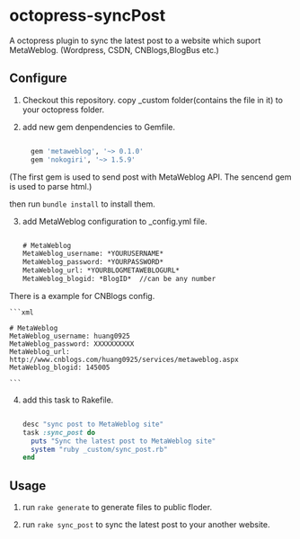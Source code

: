 octopress-syncPost
==================

A octopress plugin to sync the latest post to a website which suport MetaWeblog. (Wordpress, CSDN, CNBlogs,BlogBus etc.)

## Configure

1. Checkout this repository. copy _custom folder(contains the file in it) to your octopress folder.

2. add new gem denpendencies to Gemfile.

	```ruby

	  gem 'metaweblog', '~> 0.1.0'
	  gem 'nokogiri', '~> 1.5.9'

	```
(The first gem is used to send post with MetaWeblog API.
The sencend gem is used to parse html.)

then run `bundle install` to install them.

3. add MetaWeblog configuration to _config.yml file.

	```xml

	# MetaWeblog
	MetaWeblog_username: *YOURUSERNAME*
	MetaWeblog_password: *YOURPASSWORD*
	MetaWeblog_url: *YOURBLOGMETAWEBLOGURL*
	MetaWeblog_blogid: *BlogID*  //can be any number

	``` 
There is a example for CNBlogs config.

	```xml

	# MetaWeblog
	MetaWeblog_username: huang0925
	MetaWeblog_password: XXXXXXXXXX
	MetaWeblog_url: http://www.cnblogs.com/huang0925/services/metaweblog.aspx
	MetaWeblog_blogid: 145005

	```

4. add this task to Rakefile.

	```ruby

	desc "sync post to MetaWeblog site"
	task :sync_post do
	  puts "Sync the latest post to MetaWeblog site"
	  system "ruby _custom/sync_post.rb"
	end

	```

## Usage

1. run `rake generate` to generate files to public floder.

2. run `rake sync_post` to sync the latest post to your another website.


